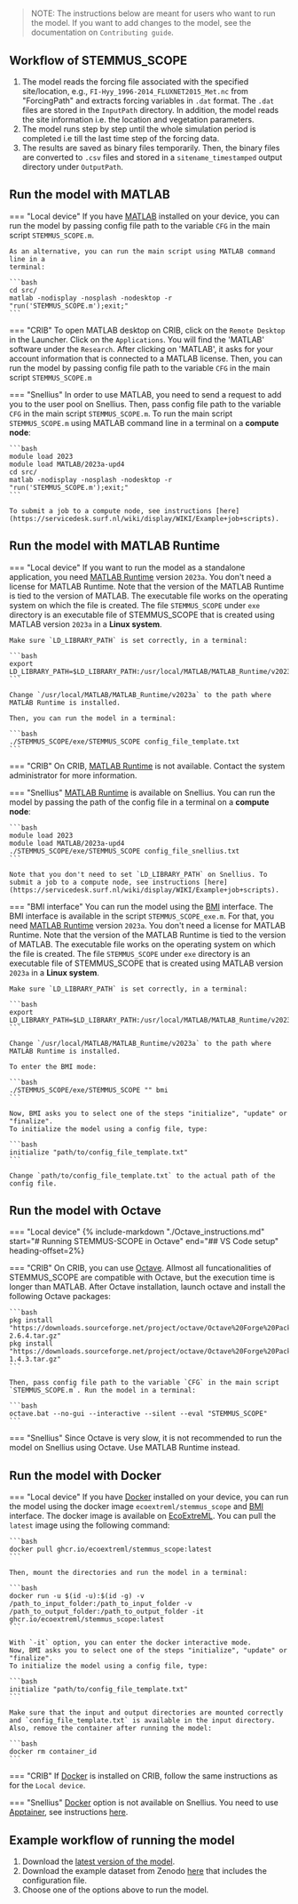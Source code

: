#

> NOTE: The instructions below are meant for users who want to run the model. If
you want to add changes to the model, see the documentation on `Contributing
guide`.

## Workflow of STEMMUS_SCOPE

1. The model reads the forcing file associated with the specified site/location,
  e.g., `FI-Hyy_1996-2014_FLUXNET2015_Met.nc` from "ForcingPath" and extracts
  forcing variables in `.dat` format. The `.dat` files are stored in the
  `InputPath` directory. In addition, the model reads the site information i.e.
  the location and vegetation parameters.
2. The model runs step by step until the whole simulation period is completed
    i.e till the last time step of the forcing data.
3. The results are saved as binary files temporarily. Then, the binary files are
    converted to `.csv` files and stored in a `sitename_timestamped` output
    directory under `OutputPath`.


## Run the model with MATLAB

=== "Local device"
    If you have [MATLAB](https://nl.mathworks.com/products/matlab.html) installed on
    your device, you can run the model by passing config file path to the
    variable `CFG` in the main script `STEMMUS_SCOPE.m`.

    As an alternative, you can run the main script using MATLAB command line in a
    terminal:

    ```bash
    cd src/
    matlab -nodisplay -nosplash -nodesktop -r "run('STEMMUS_SCOPE.m');exit;"
    ```
=== "CRIB"
    To open MATLAB desktop on CRIB, click on the `Remote Desktop` in the
    Launcher. Click on the `Applications`. You will find the 'MATLAB' software
    under the `Research`. After clicking on 'MATLAB', it asks for your account
    information that is connected to a MATLAB license. Then, you can run the
    model by passing config file path to the variable `CFG` in the main script
    `STEMMUS_SCOPE.m`

=== "Snellius"
    In order to use MATLAB, you need to send a request to add you to the user pool
    on Snellius. Then, pass config file path to the variable `CFG` in the main script
    `STEMMUS_SCOPE.m`. To run the main script `STEMMUS_SCOPE.m` using MATLAB command line in a terminal on
    a **compute node**:

    ```bash
    module load 2023
    module load MATLAB/2023a-upd4
    cd src/
    matlab -nodisplay -nosplash -nodesktop -r "run('STEMMUS_SCOPE.m');exit;"
    ```

    To submit a job to a compute node, see instructions [here](https://servicedesk.surf.nl/wiki/display/WIKI/Example+job+scripts).

## Run the model with MATLAB Runtime

=== "Local device"
    If you want to run the model as a standalone application, you need [MATLAB
    Runtime](https://nl.mathworks.com/products/compiler/matlab-runtime.html)
    version `2023a`. You don't need a license for MATLAB Runtime. Note that the
    version of the MATLAB Runtime is tied to the version of MATLAB. The
    executable file works on the operating system on which the file is created.
    The file `STEMMUS_SCOPE` under `exe` directory is an executable file of
    STEMMUS_SCOPE that is created using MATLAB version `2023a` in a **Linux
    system**.

    Make sure `LD_LIBRARY_PATH` is set correctly, in a terminal:

    ```bash
    export LD_LIBRARY_PATH=$LD_LIBRARY_PATH:/usr/local/MATLAB/MATLAB_Runtime/v2023a/runtime/glnxa64:/usr/local/MATLAB/MATLAB_Runtime/v2023a/bin/glnxa64:/usr/local/MATLAB/MATLAB_Runtime/v2023a/sys/os/glnxa64:/usr/local/MATLAB/MATLAB_Runtime/v2023a/sys/opengl/lib/glnxa64
    ```

    Change `/usr/local/MATLAB/MATLAB_Runtime/v2023a` to the path where MATLAB Runtime is installed.

    Then, you can run the model in a terminal:

    ```bash
    ./STEMMUS_SCOPE/exe/STEMMUS_SCOPE config_file_template.txt
    ```

=== "CRIB"
    On CRIB, [MATLAB
    Runtime](https://nl.mathworks.com/products/compiler/matlab-runtime.html) is
    not available. Contact the system administrator for more information.

=== "Snellius"
    [MATLAB
    Runtime](https://nl.mathworks.com/products/compiler/matlab-runtime.html) is available on Snellius. You can run the
    model by passing the path of the config file in a terminal on a **compute
    node**:

    ```bash
    module load 2023
    module load MATLAB/2023a-upd4
    ./STEMMUS_SCOPE/exe/STEMMUS_SCOPE config_file_snellius.txt
    ```

    Note that you don't need to set `LD_LIBRARY_PATH` on Snellius. To submit a job to a compute node, see instructions [here](https://servicedesk.surf.nl/wiki/display/WIKI/Example+job+scripts).

=== "BMI interface"
    You can run the model using the [BMI](https://bmi.readthedocs.io/en/stable/)
    interface. The BMI interface is available in the script
    `STEMMUS_SCOPE_exe.m`. For that, you need [MATLAB
    Runtime](https://nl.mathworks.com/products/compiler/matlab-runtime.html)
    version `2023a`. You don't need a license for MATLAB Runtime. Note that the
    version of the MATLAB Runtime is tied to the version of MATLAB. The
    executable file works on the operating system on which the file is created.
    The file `STEMMUS_SCOPE` under `exe` directory is an executable file of
    STEMMUS_SCOPE that is created using MATLAB version `2023a` in a **Linux
    system**.

    Make sure `LD_LIBRARY_PATH` is set correctly, in a terminal:

    ```bash
    export LD_LIBRARY_PATH=$LD_LIBRARY_PATH:/usr/local/MATLAB/MATLAB_Runtime/v2023a/runtime/glnxa64:/usr/local/MATLAB/MATLAB_Runtime/v2023a/bin/glnxa64:/usr/local/MATLAB/MATLAB_Runtime/v2023a/sys/os/glnxa64:/usr/local/MATLAB/MATLAB_Runtime/v2023a/sys/opengl/lib/glnxa64
    ```

    Change `/usr/local/MATLAB/MATLAB_Runtime/v2023a` to the path where MATLAB Runtime is installed.

    To enter the BMI mode:

    ```bash
    ./STEMMUS_SCOPE/exe/STEMMUS_SCOPE "" bmi
    ```

    Now, BMI asks you to select one of the steps "initialize", "update" or "finalize".
    To initialize the model using a config file, type:

    ```bash
    initialize "path/to/config_file_template.txt"
    ```

    Change `path/to/config_file_template.txt` to the actual path of the config file.

## Run the model with Octave

=== "Local device"
    {% include-markdown "./Octave_instructions.md" start="# Running STEMMUS-SCOPE in Octave" end="## VS Code setup" heading-offset=2%}

=== "CRIB"
    On CRIB, you can use [Octave](https://octave.org/). Allmost all
    funcationalities of STEMMUS_SCOPE are compatible with Octave, but the
    execution time is longer than MATLAB. After Octave installation, launch
    octave and install the following Octave packages:

    ```bash
    pkg install "https://downloads.sourceforge.net/project/octave/Octave%20Forge%20Packages/Individual%20Package%20Releases/io-2.6.4.tar.gz"
    pkg install "https://downloads.sourceforge.net/project/octave/Octave%20Forge%20Packages/Individual%20Package%20Releases/statistics-1.4.3.tar.gz"
    ```

    Then, pass config file path to the variable `CFG` in the main script
    `STEMMUS_SCOPE.m`. Run the model in a terminal:

    ```bash
    octave.bat --no-gui --interactive --silent --eval "STEMMUS_SCOPE"
    ```

=== "Snellius"
    Since Octave is very slow, it is not recommended to run the model on
    Snellius using Octave. Use MATLAB Runtime instead.

## Run the model with Docker

=== "Local device"
    If you have [Docker](https://www.docker.com/) installed on your device, you
    can run the model using the docker image `ecoextreml/stemmus_scope` and
    [BMI](https://bmi.readthedocs.io/en/stable/) interface. The docker image is available
    on
    [EcoExtreML](https://github.com/EcoExtreML/STEMMUS_SCOPE/pkgs/container/stemmus_scope).
    You can pull the `latest` image using the following command:

    ```bash
    docker pull ghcr.io/ecoextreml/stemmus_scope:latest
    ```

    Then, mount the directories and run the model in a terminal:

    ```bash
    docker run -u $(id -u):$(id -g) -v /path_to_input_folder:/path_to_input_folder -v /path_to_output_folder:/path_to_output_folder -it ghcr.io/ecoextreml/stemmus_scope:latest
    ```

    With `-it` option, you can enter the docker interactive mode.
    Now, BMI asks you to select one of the steps "initialize", "update" or "finalize".
    To initialize the model using a config file, type:

    ```bash
    initialize "path/to/config_file_template.txt"
    ```

    Make sure that the input and output directories are mounted correctly
    and `config_file_template.txt` is available in the input directory.
    Also, remove the container after running the model:

    ```bash
    docker rm container_id
    ```

=== "CRIB"
    If [Docker](https://www.docker.com/) is installed on CRIB, follow the same
    instructions as for the `Local device`.

=== "Snellius"
    [Docker](https://www.docker.com/) option is not available on Snellius. You
    need to use
    [Apptainer](https://apptainer.org/docs/user/main/introduction.html), see
    instructions
    [here](https://servicedesk.surf.nl/wiki/pages/viewpage.action?pageId=30660251).

## Example workflow of running the model

1. Download the [latest version of the
   model](https://github.com/EcoExtreML/STEMMUS_SCOPE/releases).
2. Download the example dataset from Zenodo
   [here](https://zenodo.org/records/10566827) that includes the configuration
   file.
3. Choose one of the options above to run the model.
